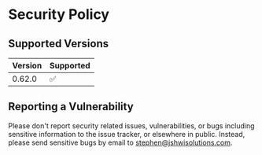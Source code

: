 # Security Policy

## Supported Versions

| Version | Supported          |
|---------|--------------------|
| 0.62.0  | :white_check_mark: |

## Reporting a Vulnerability

Please don't report security related issues, vulnerabilities, or bugs
including sensitive information to the issue tracker, or elsewhere in
public. Instead, please send sensitive bugs by email to
<stephen@jshwisolutions.com>.
